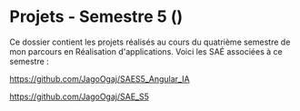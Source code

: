 # Projets - Semestre 5 ()

Ce dossier contient les projets réalisés au cours du quatrième semestre de mon parcours en Réalisation d'applications. Voici les SAÉ associées à ce semestre :

https://github.com/JagoOgaj/SAES5_Angular_IA

https://github.com/JagoOgaj/SAE_S5
